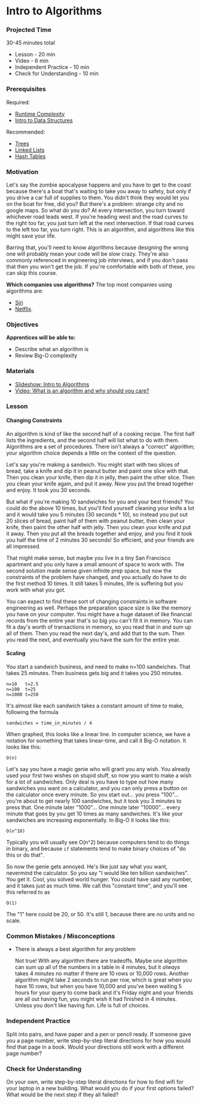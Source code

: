 # Intro to Algorithms

### Projected Time

30-45 minutes total

- Lesson - 20 min
- Video - 6 min
- Independent Practice - 10 min
- Check for Understanding - 10 min


### Prerequisites

Required:

- [Runtime Complexity](/runtime-complexity/runtime-complexity.md)
- [Intro to Data Structures](/data-structures/intro-to-data-structures.md)


Recommended:

- [Trees](/data-structures/trees.md)
- [Linked Lists](/data-structures/linked-lists.md)
- [Hash Tables](/data-structures/hash-tables.md)

### Motivation

Let's say the zombie apocalypse happens and you have to get to the coast because there's a boat that's waiting to take you away to safety, but only if you drive a car full of supplies to them. You didn't think they would let you on the boat for free, did you? But there's a problem: strange city and no google maps. So what do you do? At every intersection, you turn toward whichever road leads west. If you're heading west and the road curves to the right too far, you just turn left at the next intersection. If that road curves to the left too far, you turn right. This is an algorithm, and algorithms like this might save your life.

Barring that, you'll need to know algorithms because designing the wrong one will probably mean your code will be slow crazy. They're also commonly referenced in engineering job interviews, and if you don't pass that then you won't get the job. If you're comfortable with both of these, you can skip this course.
 
 **Which companies use algorithms?**
 The top most companies using algorithms are: 
- [Siri](http://www.tilr.com/blog/5-algorithm-technologies-you-use-everyday/) 
- [Netflix](http://www.tilr.com/blog/5-algorithm-technologies-you-use-everyday/).
  

### Objectives

**Apprentices will be able to:**

- Describe what an algorithm is
- Review Big-O complexity

### Materials

- [Slideshow: Intro to Algorithms](https://docs.google.com/presentation/d/1WlG5OgF0gf9fQYEEgIysNSfNaMiCASBi8RJa25SwMC4/edit?usp=sharing)
- [Video: What is an algorithm and why should you care?](https://youtu.be/CvSOaYi89B4)

### Lesson

#### Changing Constraints

An algorithm is kind of like the second half of a cooking recipe. The first half lists the ingredients, and the second half will list what to do with them. Algorithms are a set of procedures.  There isn't always a "correct" algorithm; your algorithm choice depends a little on the context of the question.

Let's say you're making a sandwich. You might start with two slices of bread, take a knife and dip it in peanut butter and paint one slice with that. Then you clean your knife, then dip it in jelly, then paint the other slice. Then you clean your knife again, and put it away. Now you put the bread together and enjoy. It took you 30 seconds.

But what if you're making 10 sandwiches for you and your best friends? You could do the above 10 times, but you'll find yourself cleaning your knife a lot and it would take you 5 minutes (30 seconds \* 10), so instead you put out 20 slices of bread, paint half of them with peanut butter, then clean your knife, then paint the other half with jelly. Then you clean your knife and put it away. Then you put all the breads together and enjoy, and you find it took you half the time of 2 minutes 30 seconds! So efficient, and your friends are all impressed.

That might make sense, but maybe you live in a tiny San Francisco apartment and you only have a small amount of space to work with. The second solution made sense given infinite prep space, but now the constraints of the problem have changed, and you actually do have to do the first method 10 times. It still takes 5 minutes, life is suffering but you work with what you got.

You can expect to find these sort of changing constraints in software engineering as well. Perhaps the preparation space size is like the memory you have on your computer. You might have a huge dataset of like financial records from the entire year that's so big you can't fit it in memory. You can fit a day's worth of transactions in memory, so you read that in and sum up all of them. Then you read the next day's, and add that to the sum. Then you read the next, and eventually you have the sum for the entire year.

#### Scaling

You start a sandwich business, and need to make n=100 sandwiches. That takes 25 minutes. Then business gets big and it takes you 250 minutes.

```
n=10   t=2.5
n=100  t=25
n=1000 t=250
```

It's almost like each sandwich takes a constant amount of time to make, following the formula

```
sandwiches = time_in_minutes / 4
```

When graphed, this looks like a linear line. In computer science, we have a notation for something that takes linear-time, and call it Big-O notation. It looks like this:

```
O(n)
```

Let's say you have a magic genie who will grant you any wish. You already used your first two wishes on stupid stuff, so now you want to make a wish for a lot of sandwiches. Only deal is you have to type out how many sandwiches you want on a calculator, and you can only press a button on the calculator once every minute. So you start out... you press "100"... you're about to get nearly 100 sandwiches, but it took you 3 minutes to press that. One minute later "1000"... One minute later "10000"... every minute that goes by you get 10 times as many sandwiches. It's like your sandwiches are increasing exponentially. In Big-O it looks like this:

```
O(n^10)
```

Typically you will usually see O(n^2) because computers tend to do things in binary, and because `if` statements tend to make binary choices of "do this or do that".

So now the genie gets annoyed. He's like just say what you want, nevermind the calculator. So you say "I would like ten billion sandwiches". You get it. Cool, you solved world hunger. You could have said any number, and it takes just as much time. We call this "constant time", and you'll see this referred to as

```
O(1)
```

The "1" here could be 20, or 50. It's still 1, because there are no units and no scale.

### Common Mistakes / Misconceptions

- There is always a best algorithm for any problem

  Not true! With any algorithm there are tradeoffs. Maybe one algorithm can sum up all of the numbers in a table in 4 minutes, but it _always_ takes 4 minutes no matter if there are 10 rows or 10,000 rows. Another algorithm might take 2 seconds to run per row, which is great when you have 10 rows, but when you have 10,000 and you've been waiting 5 hours for your query to come back and it's Friday night and your friends are all out having fun, you might wish it had finished in 4 minutes. Unless you don't like having fun. Life is full of choices.

### Independent Practice

Split into pairs, and have paper and a pen or pencil ready.
If someone gave you a page number, write step-by-step literal directions for how you would find that page in a book. Would your directions still work with a different page number?

### Check for Understanding

On your own, write step-by-step literal directions for how to find wifi for your laptop in a new building. What would you do if your first options failed?  What would be the next step if they all failed?
